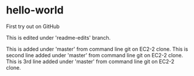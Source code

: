 # hello-world
First try out on GitHub

This is edited under 'readme-edits' branch. 

This is added under 'master' from command line git on EC2-2 clone.
This is second line added under 'master' from command line git on EC2-2 clone.
This is 3rd line added under 'master' from command line git on EC2-2 clone.


